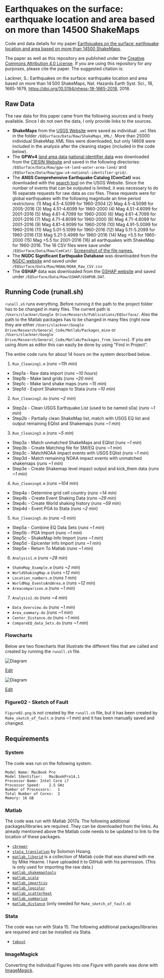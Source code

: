 # Earthquakes on the surface: earthquake location and area based on more than 14500 ShakeMaps
Code and data details for my paper [Earthquakes on the surface: earthquake location and area based on more than 14500 ShakeMaps](https://www.nat-hazards-earth-syst-sci.net/18/1665/2018/nhess-18-1665-2018.html).

The paper as well as this repository are published under the [Creative Commons Attribution 4.0 License](https://creativecommons.org/licenses/by/4.0/). If you are using this repository for any purposes, please cite the paper. The suggested citation is:

Lackner, S.: Earthquakes on the surface: earthquake location and area based on more than 14 500 ShakeMaps, Nat. Hazards Earth Syst. Sci., 18, 1665-1679, https://doi.org/10.5194/nhess-18-1665-2018, 2018. 

## Raw Data
The raw data for this paper came from the following sources and is freely available. Since I do not own the data, I only provide links to the sources.
- **ShakeMaps** from the [USGS Website](https://earthquake.usgs.gov/data/shakemap/) were saved as individual `.xml` files in the folder `/EQSurface/Data/Raw/ShakeMaps_XML/`. More than 25000 individual ShakeMap XML files were downloaded, but only 14608 were included in the analysis after the cleaning stages (included in the code below).
- The **GPWv4** [land area data](http://sedac.ciesin.columbia.edu/data/set/gpw-v4-national-identifier-grid) [national identifier data](http://sedac.ciesin.columbia.edu/data/set/gpw-v4-land-water-area) was downloaded from the [CIESIN Website](http://sedac.ciesin.columbia.edu/data/collection/gpw-v4) and saved in the following directories: `/EQSurface/Data/Raw/gpw-v4-land-water-area-land/` and `/EQSurface/Data/Raw/gpw-v4-national-identifier-grid/`.
- The **ANSS Comprehensive Earthquake Catalog (ComCat)** was downloaded with the [search tool](https://earthquake.usgs.gov/earthquakes/search/) on the USGS Website. Since the number of events that can be outputed is limited, it was necessary to do 16 separate requests for raw data as csv files. These requests were for global earthquakes with the following magnitude an time period restrictons: (1) Mag 4.5-4.5099 for 1960-2004 (2) Mag 4.5-4.5099 for 2005-2016 (3) Mag 4.51-4.6099 for 1960-2000 (4) Mag 4.51-4.6099 for 2001-2016 (5) Mag 4.61-4.7099 for 1960-2000 (6) Mag 4.61-4.7099 for 2001-2016 (7) Mag 4.71-4.8099 for 1960-2000 (8) Mag 4.71-4.8099 for 2001-2016 (9) Mag 4.81-4.9099 for 1960-2016 (10) Mag 4.91-5.0099 for 1960-2016 (11) Mag 5.01-5.1099 for 1960-2016 (12) Mag 5.11-5.2099 for 1960-2016 (13) Mag 5.21-5.4999 for 1960-2016 (14) Mag >5.5 for 1960-2000 (15) Mag >5.5 for 2001-2016 (16) all earthquakes with ShakeMap for 1960-2016. The 16 CSV files were save under `/EQSurface/Data/Raw/ComCat/`.
[Screenshot of the file names.](/Documentation/ComCat_Screenshot.png)
- The **NGDC Significant Earthquake Database** was downloaded from the [NGDC website](https://www.ngdc.noaa.gov/hazard/earthqk.shtml) and saved under `/EQSurface/Data/Raw/NOAA/NOAA_Raw_CSV.csv`
- The **GSHAP** data was downloaded from the [GSHAP website](http://static.seismo.ethz.ch/GSHAP/global/) and saved under `/EQSurface/Data/Raw/GSHAP/GSHPUB.DAT`.

## Running Code (runall.sh)
`runall.sh` runs everything. Before running it the path to the project folder has to be changed in many files. The current path is `/Users/slackner/Google Drive/Research/Publications/EQSurface/`. Also the path to the Matlab packages has to be changed in many files (right now they are either `/Users/slackner/Google Drive/Research/General_Code/Matlab/Packages_mine` or `/Users/slackner/Google Drive/Research/General_Code/Matlab/Packages_from_Sources`). If you are using Atom as editor this can easily be done by using "Find in Project".

The entire code runs for about 14 hours on the system described below.

1. `Run_Cleaning1.m` (*runs ~11h min*)
  - Step1a - Raw data import (*runs ~10 hours*)
  - Step1b - Make land grids (*runs ~20 min*)
  - Step1c - Make land shake maps (*runs ~15 min*)
  - Step1d - Export Shakemaps to Stata (*runs ~10 min*)
2. `Run_Cleaning2.do` (*runs ~2 min*)
  - Step2a - Clean USGS Earthquake List (used to be named s0a) (*runs ~1 min*)
  - Step2b - Partially clean ShakeMap list, match with USGS EQ list and output remaining EQlist and Shakemaps (*runs ~1 min*)
3. `Run_Cleaning3.m` (*runs ~5 min*)
  - Step3a - Match unmatched ShakeMaps and EQlist (*runs ~1 min*)
  - Step3b - Create Matching file for SM/EQ (*runs ~1 min*)
  - Step3c - MatchNOAA impact events with USGS EQlist  (*runs ~1 min*)
  - Step3d - Match remaining NOAA impact events with unmatched shakemaps (*runs ~1 min*)
  - Step3e - Create Shakemap level impact output and kick_them data (*runs ~1 min*)
4. `Run_Cleaning4.m` (*runs ~104 min*)
  - Step4a - Determine grid cell country (*runs ~14 min*)
  - Step4b - Create Event Shaking Data (*runs ~29 min*)
  - Step4c - Create World shaking history (*runs ~59 min*)
  - Step4d - Event PGA to Stata (*runs ~2 min*)
5. `Run_Cleaning5.do` (*runs ~5 min*)
  - Step5a - Combine EQ Data Sets (*runs ~1 min*)
  - Step5b - PGA Import (*runs ~1 min*)
  - Step5c - ShakeMap Info Import (*runs ~1 min*)
  - Step5d - Epicenter Info Import (*runs ~1 min*)
  - Step5e - Return To Matlab (*runs ~1 min*)
6. `Analysis1.m` (*runs ~28 min*)
  - `ShakeMap_Example.m` (*runs ~2 min*)
  - `WorldShakingMap.m` (*runs ~12 min*)
  - `Location_numbers.m` (*runs 1 min*)
  - `WorldMap_EventsAndArea.m` (*runs ~12 min*)
  - `Areacomparison.m` (*runs ~1 min*)
7. `Analysis2.do` (*runs ~4 min*)
  - `Data_Overview.do` (*runs ~1 min*)
  - `Area_summary.do` (*runs ~1 min*)
  - `Center_Distance.do` (*runs ~1 min*)
  - `CompareEQ_data_Sets.do` (*runs ~1 min*)

### Flowcharts
Below are two flowcharts that illustrate the different files that are called and created by running the `runall.sh` file.

![Diagram](/Documentation/Flowchart_eqs17.png)

<a href="https://www.draw.io/?mode=github#Hslackner0%2FEQSurface%2Fmaster%2FDocumentation%2FFlowchart_eqs17.png">Edit</a>

![Diagram](/Documentation/Flowchart_eqs17_Analysis.png)

<a href="https://www.draw.io/?mode=github#Hslackner0%2FEQSurface%2Fmaster%2FDocumentation%2FFlowchart_eqs17_Analysis.png">Edit</a>

### Figure02 - Sketch of Fault
`Figure02.png` is not created by the `runall.sh` file, but it has been created by `Make_sketch_of_fault.m` (*runs ~1 min*) and it has been manually saved and changed.

## Requirements

### System
The code was run on the following system.

    Model Name:	MacBook Pro
    Model Identifier:	MacBookPro14,1
    Processor Name:	Intel Core i7
    Processor Speed:	2.5 GHz
    Number of Processors:	1
    Total Number of Cores:	2
    Memory:	16 GB

### Matlab
The code was run with Matlab 2017a. The following additional packages/libraries are required. They can be downloaded from the links. As already mentioned above the Matlab code needs to be updated to link to the location of these packages.
- [`cbrewer`](https://www.mathworks.com/matlabcentral/fileexchange/34087-cbrewer---colorbrewer-schemes-for-matlab)
- [`stata_translation`](http://www.fight-entropy.com/2010/05/data-transfer-from-matlab-to-stata-and.html) by Solomon Hsiang.
- [`matlab_libgrid`](https://github.com/slackner0/matlab_libgrid) is a collection of Matlab code that was shared with me by Mike Hearne. I have uploaded it to GitHub with his permission. (This is only used for importing the raw data.)
- [`matlab_shakemaptools`](https://github.com/slackner0/matlab_shakemaptools)
- [`matlab_scale`](https://github.com/slackner0/matlab_scale)
- [`matlab_importcsv`](https://github.com/slackner0/matlab_importcsv)
- [`matlab_logcolor`](https://github.com/slackner0/matlab_logcolor)
- [`matlab_scatterheat`](https://github.com/slackner0/matlab_scatterheat)
- [`matlab_summarize`](https://github.com/slackner0/matlab_summarize)
- [`matlab_distance`](https://github.com/slackner0/matlab_distance) (only needed for `Make_sketch_of_fault.m`)

### Stata
The code was run with Stata 15. The following additional packages/libraries are required and can be installed via Stata.
- [`tabout`](http://fmwww.bc.edu/repec/bocode/t/tabout.html)

### ImageMagick
Converting the individual Figures into one Figure with panels was done with [ImageMagick](https://www.imagemagick.org/script/index.php).
